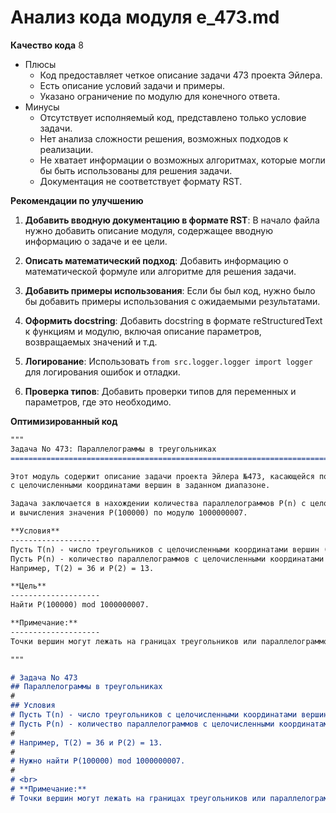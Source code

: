 # Анализ кода модуля e_473.md

**Качество кода**
8
- Плюсы
    - Код предоставляет четкое описание задачи 473 проекта Эйлера.
    - Есть описание условий задачи и примеры.
    - Указано ограничение по модулю для конечного ответа.
- Минусы
    - Отсутствует исполняемый код, представлено только условие задачи.
    - Нет анализа сложности решения, возможных подходов к реализации.
    - Не хватает информации о возможных алгоритмах, которые могли бы быть использованы для решения задачи.
    - Документация не соответствует формату RST.

**Рекомендации по улучшению**

1.  **Добавить вводную документацию в формате RST**: В начало файла нужно добавить описание модуля, содержащее вводную информацию о задаче и ее цели.

2.  **Описать математический подход**: Добавить информацию о математической формуле или алгоритме для решения задачи.

3.  **Добавить примеры использования**: Если бы был код, нужно было бы добавить примеры использования с ожидаемыми результатами.

4. **Оформить docstring**: Добавить docstring в формате reStructuredText к функциям и модулю, включая описание параметров, возвращаемых значений и т.д.

5.  **Логирование**: Использовать `from src.logger.logger import logger` для логирования ошибок и отладки.

6.  **Проверка типов**: Добавить проверки типов для переменных и параметров, где это необходимо.

**Оптимизированный код**

```markdown
"""
Задача No 473: Параллелограммы в треугольниках
=========================================================================================

Этот модуль содержит описание задачи проекта Эйлера №473, касающейся подсчета треугольников и параллелограммов
с целочисленными координатами вершин в заданном диапазоне.

Задача заключается в нахождении количества параллелограммов P(n) с целочисленными вершинами (x, y), где 0 ≤ x, y ≤ n,
и вычисления значения P(100000) по модулю 1000000007.

**Условия**
--------------------
Пусть T(n) - число треугольников с целочисленными координатами вершин (x, y), где 0 ≤ x, y ≤ n.
Пусть P(n) - количество параллелограммов с целочисленными координатами вершин (x, y), где 0 ≤ x, y ≤ n.
Например, T(2) = 36 и P(2) = 13.

**Цель**
--------------------
Найти P(100000) mod 1000000007.

**Примечание:**
--------------------
Точки вершин могут лежать на границах треугольников или параллелограммов.

"""

# Задача No 473
## Параллелограммы в треугольниках
#
## Условия
# Пусть T(n) - число треугольников с целочисленными координатами вершин (x, y), где 0 ≤ x, y ≤ n.
# Пусть P(n) - количество параллелограммов с целочисленными координатами вершин (x, y), где 0 ≤ x, y ≤ n.
#
# Например, T(2) = 36 и P(2) = 13.
#
# Нужно найти P(100000) mod 1000000007.
#
# <br>
# **Примечание:**
# Точки вершин могут лежать на границах треугольников или параллелограммов.
```